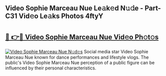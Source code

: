 ## Video Sophie Marceau Nue Le𝚊k𝚎d N𝚞𝚍e - Part-C31 Vid𝚎o Le𝚊ks Photos 4ftyY

# <h2><a href="http://fb06ih.evod.top/?m=Video+Sophie+Marceau+Nue">🔗 👉🔴 Video Sophie Marceau Nue Vid𝚎o Ph𝚘t𝚘s</a></h2>

[![Video Sophie Marceau Nue N𝚞d𝚎s](https://i.imgur.com/8V9OHl7.gif)](http://fb06ih.evod.top/?m=Video+Sophie+Marceau+Nue)
Social media star Video Sophie Marceau Nue known for dance performances and lifestyle vlogs. The public's Video Sophie Marceau Nue perception of a public figure can be influenced by their personal characteristics. 
